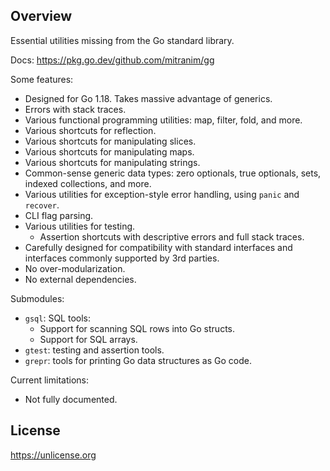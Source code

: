## Overview

Essential utilities missing from the Go standard library.

Docs: https://pkg.go.dev/github.com/mitranim/gg

Some features:

  * Designed for Go 1.18. Takes massive advantage of generics.
  * Errors with stack traces.
  * Various functional programming utilities: map, filter, fold, and more.
  * Various shortcuts for reflection.
  * Various shortcuts for manipulating slices.
  * Various shortcuts for manipulating maps.
  * Various shortcuts for manipulating strings.
  * Common-sense generic data types: zero optionals, true optionals, sets, indexed collections, and more.
  * Various utilities for exception-style error handling, using `panic` and `recover`.
  * CLI flag parsing.
  * Various utilities for testing.
    * Assertion shortcuts with descriptive errors and full stack traces.
  * Carefully designed for compatibility with standard interfaces and interfaces commonly supported by 3rd parties.
  * No over-modularization.
  * No external dependencies.

Submodules:

* `gsql`: SQL tools:
  * Support for scanning SQL rows into Go structs.
  * Support for SQL arrays.
* `gtest`: testing and assertion tools.
* `grepr`: tools for printing Go data structures as Go code.

Current limitations:

  * Not fully documented.

## License

https://unlicense.org
